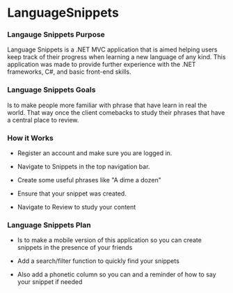 # LanguageSnippets

### Langauge Snippets Purpose

Language Snippets is a .NET MVC application that is aimed helping users keep track of their progress when learning a new language of any kind.
This application was made to provide further experience with the .NET frameworks, C#, and basic front-end skills.

### Language Snippets Goals

Is to make people more familiar with phrase that have learn in real the world. That way once the client comebacks to study their phrases that have a central place to review.

### How it Works

- Register an account and make sure you are logged in.

- Navigate to Snippets in the top navigation bar.

- Create some useful phrases like "A dime a dozen"

- Ensure that your snippet was created.

- Navigate to Review to study your content

### Language Snippets Plan

- Is to make a mobile version of this application so you can create snippets in the presence of your friends

- Add a search/filter function to quickly find your snippets

- Also add a phonetic column so you can and a reminder of how to say your snippet if needed
 
